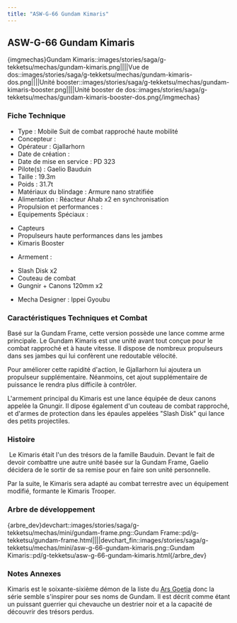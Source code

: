 ```yaml
---
title: "ASW-G-66 Gundam Kimaris"
---
```


ASW-G-66 Gundam Kimaris
-----------------------


{imgmechas}Gundam Kimaris::images/stories/saga/g-tekketsu/mechas/gundam-kimaris.png||||Vue de dos::images/stories/saga/g-tekketsu/mechas/gundam-kimaris-dos.png||||Unité booster::images/stories/saga/g-tekketsu/mechas/gundam-kimaris-booster.png||||Unité booster de dos::images/stories/saga/g-tekketsu/mechas/gundam-kimaris-booster-dos.png{/imgmechas}


### Fiche Technique


- Type : Mobile Suit de combat rapproché haute mobilité  
- Concepteur :   
- Opérateur : Gjallarhorn  
- Date de création :   
- Date de mise en service : PD 323  
- Pilote(s) : Gaelio Bauduin  
- Taille : 19.3m   
- Poids : 31.7t   
- Matériaux du blindage : Armure nano stratifiée  
- Alimentation : Réacteur Ahab x2 en synchronisation  
- Propulsion et performances :   
- Equipements Spéciaux :


* Capteurs
* Propulseurs haute performances dans les jambes
* Kimaris Booster


- Armement :


* Slash Disk x2
* Couteau de combat
* Gungnir + Canons 120mm x2


- Mecha Designer : Ippei Gyoubu


### Caractéristiques Techniques et Combat


Basé sur la Gundam Frame, cette version possède une lance comme arme principale. Le Gundam Kimaris est une unité avant tout conçue pour le combat rapproché et à haute vitesse. Il dispose de nombreux propulseurs dans ses jambes qui lui confèrent une redoutable vélocité. 


Pour améliorer cette rapidité d'action, le Gjallarhorn lui ajoutera un propulseur supplémentaire. Néanmoins, cet ajout supplémentaire de puissance le rendra plus difficile à contrôler. 


L'armement principal du Kimaris est une lance équipée de deux canons appelée la Gnungir. Il dipose également d'un couteau de combat rapproché, et d'armes de protection dans les épaules appelées "Slash Disk" qui lance des petits projectiles. 


### Histoire


 Le Kimaris était l'un des trésors de la famille Bauduin. Devant le fait de devoir combattre une autre unité basée sur la Gundam Frame, Gaelio décidera de le sortir de sa remise pour en faire son unité personnelle. 


Par la suite, le Kimaris sera adapté au combat terrestre avec un équipement modifié, formante le Kimaris Trooper. 


### Arbre de développement


{arbre\_dev}devchart::images/stories/saga/g-tekketsu/mechas/mini/gundam-frame.png::Gundam Frame::pd/g-tekketsu/gundam-frame.html||||devchart\_fin::images/stories/saga/g-tekketsu/mechas/mini/asw-g-66-gundam-kimaris.png::Gundam Kimaris::pd/g-tekketsu/asw-g-66-gundam-kimaris.html{/arbre\_dev}


### Notes Annexes


Kimaris est le soixante-sixième démon de la liste du [Ars Goetia](https://en.wikipedia.org/wiki/List_of_demons_in_the_Ars_Goetia) donc la série semble s'inspirer pour ses noms de Gundam. Il est décrit comme étant un puissant guerrier qui chevauche un destrier noir et a la capacité de découvrir des trésors perdus.

